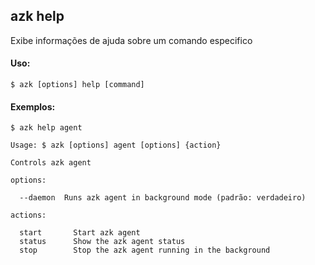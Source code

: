 ## azk help
Exibe informações de ajuda sobre um comando especifico

#### Uso:

    $ azk [options] help [command]

#### Exemplos:

```
$ azk help agent

Usage: $ azk [options] agent [options] {action}

Controls azk agent

options:

  --daemon  Runs azk agent in background mode (padrão: verdadeiro)

actions:

  start       Start azk agent
  status      Show the azk agent status
  stop        Stop the azk agent running in the background
```

